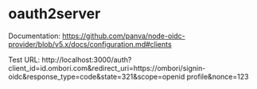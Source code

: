 # oauth2server

Documentation:
https://github.com/panva/node-oidc-provider/blob/v5.x/docs/configuration.md#clients

Test URL:
http://localhost:3000/auth?client_id=id.ombori.com&redirect_uri=https://ombori/signin-oidc&response_type=code&state=321&scope=openid profile&nonce=123